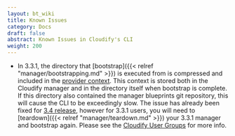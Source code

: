 ```yaml
---
layout: bt_wiki
title: Known Issues
category: Docs
draft: false
abstract: Known Issues in Cloudify's CLI
weight: 200
---
```


* In 3.3.1, the directory that [bootstrap]({{< relref "manager/bootstrapping.md" >}}) is executed from is compressed and included in the [provider context](http://cloudify-plugins-common.readthedocs.org/en/latest/context.html#cloudify.context.CloudifyContext.provider_context). This context is stored both in the Cloudify manager and in the directory itself when bootstrap is complete. If this directory also contained the manager blueprints git repository, this will cause the CLI to be exceedingly slow. The issue has already been fixed for [3.4 release](http://docs.getcloudify.org/3.4.0/intro/what-is-cloudify/), however for 3.3.1 users, you will need to [teardown]({{< relref "manager/teardown.md" >}}) your 3.3.1 manager and bootstrap again. Please see the [Cloudify User Groups](https://groups.google.com/forum/#!forum/cloudify-users) for more info.
